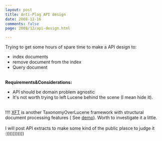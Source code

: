 ```yaml
---
layout: post
title: Anti-Plag API design
date: 2008-12-16
comments: false
page: 2008/12/api-design.html

---
```


Trying to get some hours of spare time to make a API  design to:<br /><ul><li>index documents</li><li>remove document from the index</li><li>Query document</li></ul><br /><span style="font-weight: bold;">Requirements&amp;Considerations: </span><br /><ul><li>API should be domain problem agnostic</li><li>It's not worth trying to left Lucene behind the scene (I mean hide it).</li></ul><br />!!!! <a href="http://xtf.wiki.sourceforge.net/programming_Faceted_Browsing">XFT</a> is another TaxonomyOverLucene framework with structural document processing features ( See <a href="http://www.marktwainproject.org/xtf/search?category=letters;style=mtp;facet-written=">demo</a>). Worth to investigate it a little.<br /><br />I will post API extracts to make some kind of the public plasce to judge it :)))))))))))

